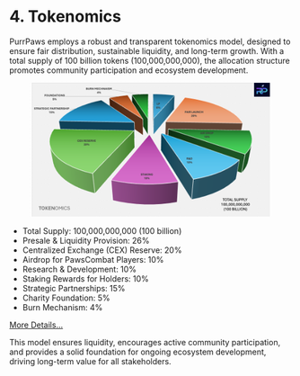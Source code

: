 # 4. Tokenomics

PurrPaws employs a robust and transparent tokenomics model, designed to ensure fair distribution, sustainable liquidity, and long-term growth. With a total supply of 100 billion tokens (100,000,000,000), the allocation structure promotes community participation and ecosystem development.

<figure><img src="../../../.gitbook/assets/TOKENOMICS PIE .png" alt=""><figcaption></figcaption></figure>

* Total Supply: 100,000,000,000 (100 billion)
* Presale & Liquidity Provision: 26%
* Centralized Exchange (CEX) Reserve: 20%
* Airdrop for PawsCombat Players: 10%
* Research & Development: 10%
* Staking Rewards for Holders: 10%
* Strategic Partnerships: 15%
* Charity Foundation: 5%
* Burn Mechanism: 4%

[More Details...](https://whitepaper.purrpaws.xyz/purr-paws/purrpaws/tokenomics)

This model ensures liquidity, encourages active community participation, and provides a solid foundation for ongoing ecosystem development, driving long-term value for all stakeholders.
